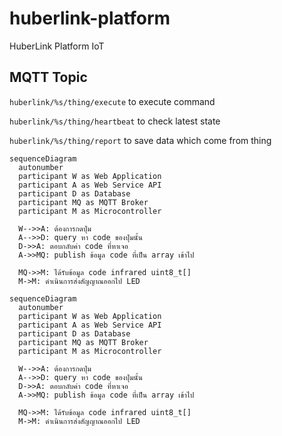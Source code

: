 # huberlink-platform

HuberLink Platform IoT

## MQTT Topic

`huberlink/%s/thing/execute` to execute command

`huberlink/%s/thing/heartbeat` to check latest state

`huberlink/%s/thing/report` to save data which come from thing

```mermaid
sequenceDiagram
  autonumber
  participant W as Web Application
  participant A as Web Service API
  participant D as Database
  participant MQ as MQTT Broker
  participant M as Microcontroller

  W-->>A: ต้องการกดปุ่ม
  A-->>D: query หา code ของปุ่มนั้น
  D->>A: ตอบกลับค่า code ที่หาเจอ
  A->>MQ: publish ข้อมูล code ที่เป็น array เข้าไป

  MQ->>M: ได้รับข้อมูล code infrared uint8_t[]
  M->M: ดำเนินการส่งสัญญาณออกไป LED

```

```mermaid
sequenceDiagram
  autonumber
  participant W as Web Application
  participant A as Web Service API
  participant D as Database
  participant MQ as MQTT Broker
  participant M as Microcontroller

  W-->>A: ต้องการกดปุ่ม
  A-->>D: query หา code ของปุ่มนั้น
  D->>A: ตอบกลับค่า code ที่หาเจอ
  A->>MQ: publish ข้อมูล code ที่เป็น array เข้าไป

  MQ->>M: ได้รับข้อมูล code infrared uint8_t[]
  M->M: ดำเนินการส่งสัญญาณออกไป LED
  ```
